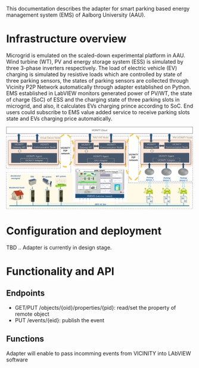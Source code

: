 
This documentation describes the adapter for smart parking based energy management system (EMS) of Aalborg University (AAU).

# Infrastructure overview

Microgrid is emulated on the scaled-down experimental platform in AAU. Wind turbine (WT), PV and energy storage system (ESS) is simulated by three 3-phase inverters respectively. The load of electric vehicle (EV) charging is simulated by resistive loads which are controlled by state of three parking sensors, the states of parking sensors are collected through Vicinity P2P Network automatically through adapter established on Python. EMS established in LabVIEW monitors generated power of PV/WT, the state of charge (SoC) of ESS and the charging state of three parking slots in microgrid, and also, it calculates EVs charging prince according to SoC. End users could subscribe to EMS value added service to receive parking slots state and EVs charging price automatically. 

![Image text](https://github.com/YajuanGuan/pics/blob/master/%E5%9B%BE%E7%89%871.png)

# Configuration and deployment

TBD .. Adapter is currently in design stage.

# Functionality and API

## Endpoints

* GET/PUT /objects/{oid}/properties/{pid}: read/set the property of remote object
* PUT /events/{eid}: publish the event

## Functions

Adapter will enable to pass incomming events from VICINITY into LAbVIEW software
